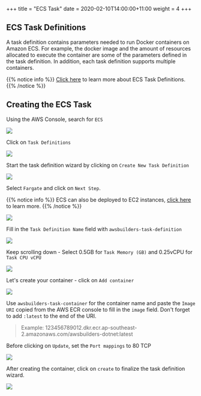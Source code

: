 +++
title = "ECS Task"
date = 2020-02-10T14:00:00+11:00
weight = 4
+++

## ECS Task Definitions

A task definition contains parameters needed to run Docker containers on Amazon ECS. For example, the docker image and the amount of resources allocated to execute the container are some of the parameters defined in the task definition. In addition, each task definition supports multiple containers.

{{% notice info %}}
[Click here](https://docs.aws.amazon.com/AmazonECS/latest/developerguide/task_definitions.html) to learn more about ECS Task Definitions.
{{% /notice %}}

## Creating the ECS Task

Using the AWS Console, search for `ECS`

![](/images/ecs_fargate/ecs_fargate_task_0.png)

Click on `Task Definitions` 

![](/images/ecs_fargate/ecs_fargate_task_1.png)

Start the task definition wizard by clicking on `Create New Task Definition`

![](/images/ecs_fargate/ecs_fargate_task_2.png)

Select `Fargate` and click on `Next Step`. 

{{% notice info %}}
ECS can also be deployed to EC2 instances, [click here](https://docs.aws.amazon.com/AmazonECS/latest/developerguide/launch_container_instance.html) to learn more.
{{% /notice %}}

![](/images/ecs_fargate/ecs_fargate_task_3.png)

Fill in the `Task Definition Name` field with `awsbuilders-task-definition` 


![](/images/ecs_fargate/ecs_fargate_task_4.png)

Keep scrolling down - Select 0.5GB for `Task Memory (GB)` and 0.25vCPU for `Task CPU vCPU`

![](/images/ecs_fargate/ecs_fargate_task_5.png)

Let's create your container - click on `Add container`

![](/images/ecs_fargate/ecs_fargate_task_6.png)

Use `awsbuilders-task-container` for the container name and paste the `Image URI` copied from the AWS ECR console to fill in the `image` field. Don't forget to add `:latest` to the end of the URI.

> Example: 123456789012.dkr.ecr.ap-southeast-2.amazonaws.com/awsbuilders-dotnet:latest

Before clicking on `Update`, set the `Port mappings` to 80 TCP

![](/images/ecs_fargate/ecs_fargate_task_7.png)

After creating the container, click on `create` to finalize the task definition wizard.

![](/images/ecs_fargate/ecs_fargate_task_8.png)